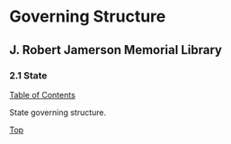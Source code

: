 [0]: /README.md
[2.1]: state.md

# Governing Structure
## J. Robert Jamerson Memorial Library
### 2.1 State
[Table of Contents][0]

State governing structure.

[Top][2.1]